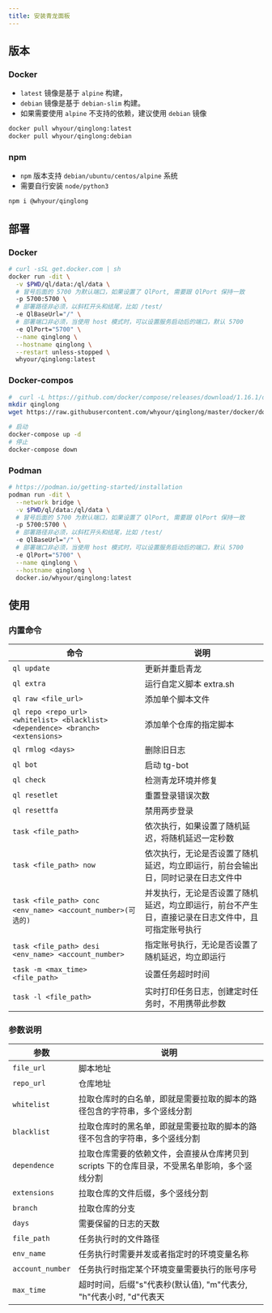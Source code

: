 ```yaml
---
title: 安装青龙面板
---
```


## 版本

### Docker

- `latest` 镜像是基于 `alpine` 构建，
- `debian` 镜像是基于 `debian-slim` 构建。
- 如果需要使用 `alpine` 不支持的依赖，建议使用 `debian` 镜像

```sh
docker pull whyour/qinglong:latest
docker pull whyour/qinglong:debian
```

### npm

- `npm` 版本支持 `debian/ubuntu/centos/alpine` 系统
- 需要自行安装 `node/python3`

```sh
npm i @whyour/qinglong
```

## 部署

### Docker

```sh
# curl -sSL get.docker.com | sh
docker run -dit \
  -v $PWD/ql/data:/ql/data \
  # 冒号后面的 5700 为默认端口，如果设置了 QlPort, 需要跟 QlPort 保持一致
  -p 5700:5700 \
  # 部署路径非必须，以斜杠开头和结尾，比如 /test/
  -e QlBaseUrl="/" \
  # 部署端口非必须，当使用 host 模式时，可以设置服务启动后的端口，默认 5700
  -e QlPort="5700" \
  --name qinglong \
  --hostname qinglong \
  --restart unless-stopped \
  whyour/qinglong:latest
```

### Docker-compos

```sh
#  curl -L https://github.com/docker/compose/releases/download/1.16.1/docker-compose-`uname -s`-`uname -m` -o /usr/local/bin/docker-compose
mkdir qinglong
wget https://raw.githubusercontent.com/whyour/qinglong/master/docker/docker-compose.yml

# 启动
docker-compose up -d
# 停止
docker-compose down
```

### Podman

```sh
# https://podman.io/getting-started/installation
podman run -dit \
  --network bridge \
  -v $PWD/ql/data:/ql/data \
  # 冒号后面的 5700 为默认端口，如果设置了 QlPort, 需要跟 QlPort 保持一致
  -p 5700:5700 \
  # 部署路径非必须，以斜杠开头和结尾，比如 /test/
  -e QlBaseUrl="/" \
  # 部署端口非必须，当使用 host 模式时，可以设置服务启动后的端口，默认 5700
  -e QlPort="5700" \
  --name qinglong \
  --hostname qinglong \
  docker.io/whyour/qinglong:latest
```

## 使用

### 内置命令

| 命令                                                                            | 说明                                                                                               |
| ------------------------------------------------------------------------------- | -------------------------------------------------------------------------------------------------- |
| `ql update`                                                                     | 更新并重启青龙                                                                                     |
| `ql extra`                                                                      | 运行自定义脚本 extra.sh                                                                            |
| `ql raw <file_url>`                                                             | 添加单个脚本文件                                                                                   |
| `ql repo <repo_url> <whitelist> <blacklist> <dependence> <branch> <extensions>` | 添加单个仓库的指定脚本                                                                             |
| `ql rmlog <days>`                                                               | 删除旧日志                                                                                         |
| `ql bot`                                                                        | 启动 tg-bot                                                                                        |
| `ql check`                                                                      | 检测青龙环境并修复                                                                                 |
| `ql resetlet`                                                                   | 重置登录错误次数                                                                                   |
| `ql resettfa`                                                                   | 禁用两步登录                                                                                       |
| `task <file_path>`                                                              | 依次执行，如果设置了随机延迟，将随机延迟一定秒数                                                   |
| `task <file_path> now`                                                          | 依次执行，无论是否设置了随机延迟，均立即运行，前台会输出日，同时记录在日志文件中                   |
| `task <file_path> conc <env_name> <account_number>(可选的)`                     | 并发执行，无论是否设置了随机延迟，均立即运行，前台不产生日，直接记录在日志文件中，且可指定账号执行 |
| `task <file_path> desi <env_name> <account_number>`                             | 指定账号执行，无论是否设置了随机延迟，均立即运行                                                   |
| `task -m <max_time> <file_path>`                                                | 设置任务超时时间                                                                                   |
| `task -l <file_path>`                                                           | 实时打印任务日志，创建定时任务时，不用携带此参数                                                   |

### 参数说明

| 参数             | 说明                                                                                          |
| ---------------- | --------------------------------------------------------------------------------------------- |
| `file_url`       | 脚本地址                                                                                      |
| `repo_url`       | 仓库地址                                                                                      |
| `whitelist`      | 拉取仓库时的白名单，即就是需要拉取的脚本的路径包含的字符串，多个竖线分割                      |
| `blacklist`      | 拉取仓库时的黑名单，即就是需要拉取的脚本的路径不包含的字符串，多个竖线分割                    |
| `dependence`     | 拉取仓库需要的依赖文件，会直接从仓库拷贝到 scripts 下的仓库目录，不受黑名单影响，多个竖线分割 |
| `extensions`     | 拉取仓库的文件后缀，多个竖线分割                                                              |
| `branch`         | 拉取仓库的分支                                                                                |
| `days`           | 需要保留的日志的天数                                                                          |
| `file_path`      | 任务执行时的文件路径                                                                          |
| `env_name`       | 任务执行时需要并发或者指定时的环境变量名称                                                    |
| `account_number` | 任务执行时指定某个环境变量需要执行的账号序号                                                  |
| `max_time`       | 超时时间，后缀"s"代表秒(默认值), "m"代表分, "h"代表小时, "d"代表天                            |
